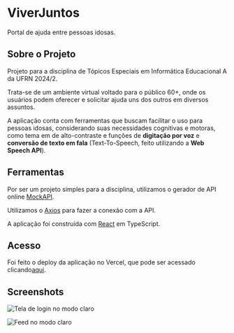 # ViverJuntos
Portal de ajuda entre pessoas idosas.

## Sobre o Projeto
Projeto para a disciplina de Tópicos Especiais em Informática Educacional A da UFRN 2024/2.

Trata-se de um ambiente virtual voltado para o público 60+, onde os usuários podem oferecer e solicitar ajuda uns dos outros em diversos assuntos.

A aplicação conta com ferramentas que buscam facilitar o uso para pessoas idosas, considerando suas necessidades cognitivas e motoras, como tema em de alto-contraste e funções de **digitação por voz** e **conversão de texto em fala** (Text-To-Speech, feito utilizando a **Web Speech API**).
## Ferramentas
Por ser um projeto simples para a disciplina, utilizamos o gerador de API online [MockAPI](https://mockapi.io).

Utilizamos o [Axios](https://axios-http.com/ptbr/docs/intro) para fazer a conexão com a API.

A aplicação foi construída com [React](https://react.dev/) em TypeScript.

## Acesso
Foi feito o deploy da aplicação no Vercel, que pode ser acessado clicando[aqui](https://projeto-teiea.vercel.app/).
## Screenshots

![Tela de login no modo claro](https://u.cubeupload.com/caeine/img20250315150049.png)

![Feed no modo claro](https://u.cubeupload.com/caeine/img20250315150103.png)
